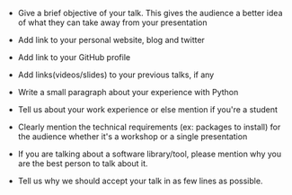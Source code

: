 * Give a brief objective of your talk. This gives the audience a better idea of what they can take away from your presentation

* Add link to your personal website, blog and twitter
* Add link to your GitHub profile
* Add links(videos/slides) to your previous talks, if any
* Write a small paragraph about your experience with Python 
* Tell us about your work experience or else mention if you're a student
* Clearly mention the technical requirements (ex: packages to install) for the audience whether it's a workshop or a single presentation
* If you are talking about a software library/tool, please mention why you are the best person to talk about it.
* Tell us why we should accept your talk in as few lines as possible.